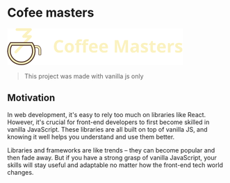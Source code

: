 # Cofee masters

![Cofee masters logo](/images/logo.png "Cofee masters logo")

> This project was made with vanilla js only

## Motivation

In web development, it's easy to rely too much on libraries like React. However, it's crucial for front-end developers to first become skilled in vanilla JavaScript. These libraries are all built on top of vanilla JS, and knowing it well helps you understand and use them better.

Libraries and frameworks are like trends – they can become popular and then fade away. But if you have a strong grasp of vanilla JavaScript, your skills will stay useful and adaptable no matter how the front-end tech world changes.
